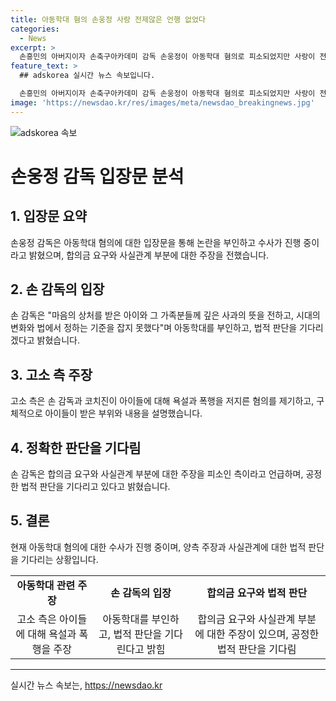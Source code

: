```yaml
---
title: 아동학대 혐의 손웅정 사랑 전제않은 언행 없었다
categories:
  - News
excerpt: >
  손흥민의 아버지이자 손축구아카데미 감독 손웅정이 아동학대 혐의로 피소되었지만 사랑이 전제되지 않은 언행은 결코 없었다고 주장했다. 피소 사례는 훈련 중 거친 표현과 체벌로, 손 감독은 사과와 공정한 법적 판단을 기다리고 있다고 설명했으며, 고소인의 주장이 사실과 다르다고 주장했다. 그러나 아이들의 부위를 맞거나 잡아당겨 징계를 당했다는 주장도 있었으며, 이에 대해 손 감독은 반성하며 전했다.
feature_text: >
  ## adskorea 실시간 뉴스 속보입니다.

  손흥민의 아버지이자 손축구아카데미 감독 손웅정이 아동학대 혐의로 피소되었지만 사랑이 전제되지 않은 언행은 결코 없었다고 주장했다. 피소 사례는 훈련 중 거친 표현과 체벌로, 손 감독은 사과와 공정한 법적 판단을 기다리고 있다고 설명했으며, 고소인의 주장이 사실과 다르다고 주장했다. 그러나 아이들의 부위를 맞거나 잡아당겨 징계를 당했다는 주장도 있었으며, 이에 대해 손 감독은 반성하며 전했다.
image: 'https://newsdao.kr/res/images/meta/newsdao_breakingnews.jpg'
---
```


<p><img src="https://newsdao.kr/res/images/meta/newsdao_breakingnews.jpg" alt="adskorea 속보" /></p>

<h1 data-ke-size="size32">손웅정 감독 입장문 분석</h1>

<p data-ke-size="size16"></p>

<h2 data-ke-size="size26">1. 입장문 요약</h2>

<p data-ke-size="size16">손웅정 감독은 아동학대 혐의에 대한 입장문을 통해 논란을 부인하고 수사가 진행 중이라고 밝혔으며, 합의금 요구와 사실관계 부분에 대한 주장을 전했습니다.</p>

<h2 data-ke-size="size26">2. 손 감독의 입장</h2>

<p data-ke-size="size16">손 감독은 "마음의 상처를 받은 아이와 그 가족분들께 깊은 사과의 뜻을 전하고, 시대의 변화와 법에서 정하는 기준을 잡지 못했다"며 아동학대를 부인하고, 법적 판단을 기다리겠다고 밝혔습니다.</p>

<h2 data-ke-size="size26">3. 고소 측 주장</h2>

<p data-ke-size="size16">고소 측은 손 감독과 코치진이 아이들에 대해 욕설과 폭행을 저지른 혐의를 제기하고, 구체적으로 아이들이 받은 부위와 내용을 설명했습니다.</p>

<h2 data-ke-size="size26">4. 정확한 판단을 기다림</h2>

<p data-ke-size="size16">손 감독은 합의금 요구와 사실관계 부분에 대한 주장을 피소인 측이라고 언급하며, 공정한 법적 판단을 기다리고 있다고 밝혔습니다.</p>

<h2 data-ke-size="size26">5. 결론</h2>

<p data-ke-size="size16">현재 아동학대 혐의에 대한 수사가 진행 중이며, 양측 주장과 사실관계에 대한 법적 판단을 기다리는 상황입니다.</p>

<table>
    <tbody>
        <tr>
            <td style="text-align: center; height: 17px;"><b>아동학대 관련 주장</b></td>
            <td style="text-align: center; height: 17px;"><b>손 감독의 입장</b></td>
            <td style="text-align: center; height: 17px;"><b>합의금 요구와 법적 판단</b></td>
        </tr>
        <tr>
            <td style="text-align: center; height: 17px;">고소 측은 아이들에 대해 욕설과 폭행을 주장</td>
            <td style="text-align: center; height: 17px;">아동학대를 부인하고, 법적 판단을 기다린다고 밝힘</td>
            <td style="text-align: center; height: 17px;">합의금 요구와 사실관계 부분에 대한 주장이 있으며, 공정한 법적 판단을 기다림</td>
        </tr>
    </tbody>
</table>

<p data-ke-size="size16"></p>

<p><hr></p>
실시간 뉴스 속보는, <a href="https://newsdao.kr" rel="dofollow">https://newsdao.kr</a>



